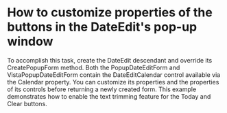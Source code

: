 # How to customize properties of the buttons in the DateEdit's pop-up window


<p>To accomplish this task, create the DateEdit descendant and override its CreatePopupForm method. Both the PopupDateEditForm and VistaPopupDateEditForm contain the DateEditCalendar control available via the Calendar property. You can customize its properties and the properties of its controls before returning a newly created form. This example demonstrates how to enable the text trimming feature for the Today and Clear buttons.</p>

<br/>


